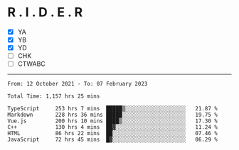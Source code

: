 # R . I . D . E . R

- [x] YA
- [x] YB
- [x] YD
- [ ] CHK
- [ ] CTWABC

---

<!--START_SECTION:waka-->

```text
From: 12 October 2021 - To: 07 February 2023

Total Time: 1,157 hrs 25 mins

TypeScript     253 hrs 7 mins  █████▒░░░░░░░░░░░░░░░░░░░   21.87 %
Markdown       228 hrs 36 mins █████░░░░░░░░░░░░░░░░░░░░   19.75 %
Vue.js         200 hrs 10 mins ████▒░░░░░░░░░░░░░░░░░░░░   17.30 %
C++            130 hrs 4 mins  ██▓░░░░░░░░░░░░░░░░░░░░░░   11.24 %
HTML           86 hrs 22 mins  ██░░░░░░░░░░░░░░░░░░░░░░░   07.46 %
JavaScript     72 hrs 45 mins  █▓░░░░░░░░░░░░░░░░░░░░░░░   06.29 %
```

<!--END_SECTION:waka-->

